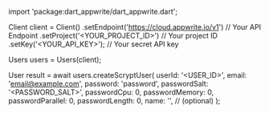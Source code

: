 import 'package:dart_appwrite/dart_appwrite.dart';

Client client = Client()
    .setEndpoint('https://cloud.appwrite.io/v1') // Your API Endpoint
    .setProject('&lt;YOUR_PROJECT_ID&gt;') // Your project ID
    .setKey('&lt;YOUR_API_KEY&gt;'); // Your secret API key

Users users = Users(client);

User result = await users.createScryptUser(
    userId: '<USER_ID>',
    email: 'email@example.com',
    password: 'password',
    passwordSalt: '<PASSWORD_SALT>',
    passwordCpu: 0,
    passwordMemory: 0,
    passwordParallel: 0,
    passwordLength: 0,
    name: '<NAME>', // (optional)
);
